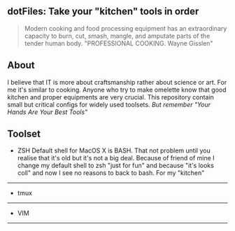 dotFiles: Take your "kitchen" tools in order
---

> Modern cooking and food processing equipment has an extraordinary capacity to burn, cut, smash, mangle, and amputate parts of the tender human body. "PROFESSIONAL COOKING. Wayne Gisslen"

About
-----
I believe that IT is more about craftsmanship rather about science or art. For me it's similar to cooking. Anyone who try to make omelette know that good kitchen and proper equipments are very crucial. 
This repository contain small but critical configs for widely used toolsets. 
*But remember "Your Hands Are Your Best Tools"* 

Toolset
------

* ZSH
Default shell for MacOS X is BASH. That not problem until you realise that it's old but it's not a big deal. 
Because of friend of mine I change my default shell to zsh "just for fun" and because "it's looks coll" and now I see no reasons to back to bash. For my "kitchen" 

* * *
* tmux

* * *
* VIM

* * *

